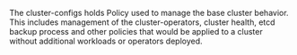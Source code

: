 The cluster-configs holds Policy used to manage the base cluster behavior.  This includes management of the cluster-operators, cluster health, etcd backup process and other policies that would be applied to a cluster without additional workloads or operators deployed.

